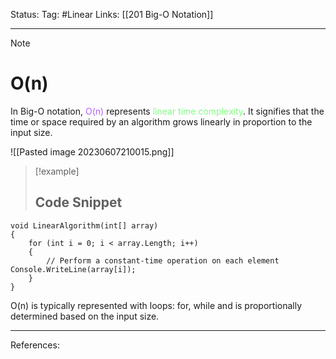 Status: 
Tag: #Linear
Links: [[201 Big-O Notation]]

---
> [!note] 
>  # O(n)

In Big-O notation, <font style="color:#b562f9">O(n)</font> represents <font style="color:#81fd83">linear time complexity</font>. It signifies that the time or space required by an algorithm grows linearly in proportion to the input size.

![[Pasted image 20230607210015.png]]

> [!example] 
>  ## Code Snippet

``` run-csharp
void LinearAlgorithm(int[] array) 
{ 
	for (int i = 0; i < array.Length; i++) 
	{ 
		// Perform a constant-time operation on each element Console.WriteLine(array[i]); 
	} 
}
```

O(n) is typically represented with loops: for, while and is proportionally determined based on the input size.

---
References: